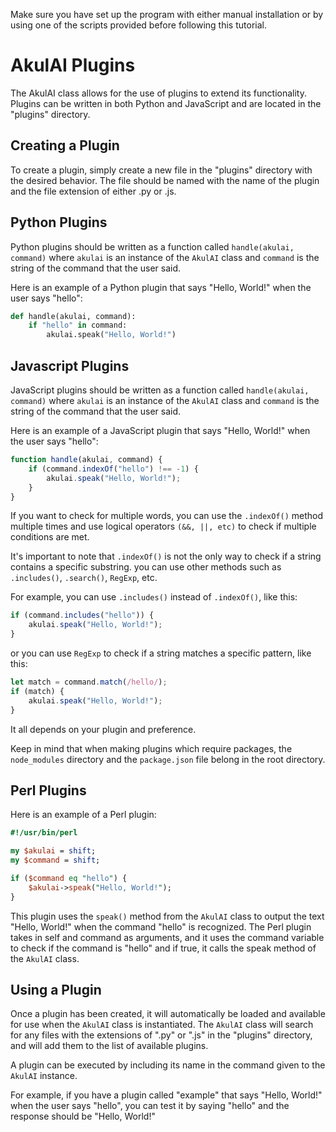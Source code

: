 Make sure you have set up the program with either manual installation or by using one of the scripts provided before following this tutorial.

# AkulAI Plugins

The AkulAI class allows for the use of plugins to extend its functionality. Plugins can be written in both Python and JavaScript and are located in the "plugins" directory.

## Creating a Plugin
To create a plugin, simply create a new file in the "plugins" directory with the desired behavior. The file should be named with the name of the plugin and the file extension of either .py or .js.

## Python Plugins
Python plugins should be written as a function called `handle(akulai, command)` where `akulai` is an instance of the `AkulAI` class and `command` is the string of the command that the user said.

Here is an example of a Python plugin that says "Hello, World!" when the user says "hello":

``` python
def handle(akulai, command):
    if "hello" in command:
        akulai.speak("Hello, World!")
```
## Javascript Plugins
JavaScript plugins should be written as a function called `handle(akulai, command)` where `akulai` is an instance of the `AkulAI` class and `command` is the string of the command that the user said.

Here is an example of a JavaScript plugin that says "Hello, World!" when the user says "hello":

``` javascript
function handle(akulai, command) {
    if (command.indexOf("hello") !== -1) {
        akulai.speak("Hello, World!");
    } 
}
```
If you want to check for multiple words, you can use the `.indexOf()` method multiple times and use logical operators `(&&, ||, etc)` to check if multiple conditions are met.

It's important to note that `.indexOf()` is not the only way to check if a string contains a specific substring. you can use other methods such as `.includes()`, `.search()`, `RegExp`, etc.

For example, you can use `.includes()` instead of `.indexOf()`, like this:

``` javascript
if (command.includes("hello")) {
    akulai.speak("Hello, World!");
}
```
or you can use `RegExp` to check if a string matches a specific pattern, like this:

``` javascript
let match = command.match(/hello/);
if (match) {
    akulai.speak("Hello, World!");
}
```
It all depends on your plugin and preference.

Keep in mind that when making plugins which require packages, the `node_modules` directory and the `package.json` file belong in the root directory.

## Perl Plugins

Here is an example of a Perl plugin:

``` perl
#!/usr/bin/perl

my $akulai = shift;
my $command = shift;

if ($command eq "hello") {
    $akulai->speak("Hello, World!");
}
```
This plugin uses the `speak()` method from the `AkulAI` class to output the text "Hello, World!" when the command "hello" is recognized. The Perl plugin takes in self and command as arguments, and it uses the command variable to check if the command is "hello" and if true, it calls the speak method of the `AkulAI` class.

## Using a Plugin
Once a plugin has been created, it will automatically be loaded and available for use when the `AkulAI` class is instantiated. The `AkulAI` class will search for any files with the extensions of ".py" or ".js" in the "plugins" directory, and will add them to the list of available plugins.

A plugin can be executed by including its name in the command given to the `AkulAI` instance.

For example, if you have a plugin called "example" that says "Hello, World!" when the user says "hello", you can test it by saying "hello" and the response should be "Hello, World!"

